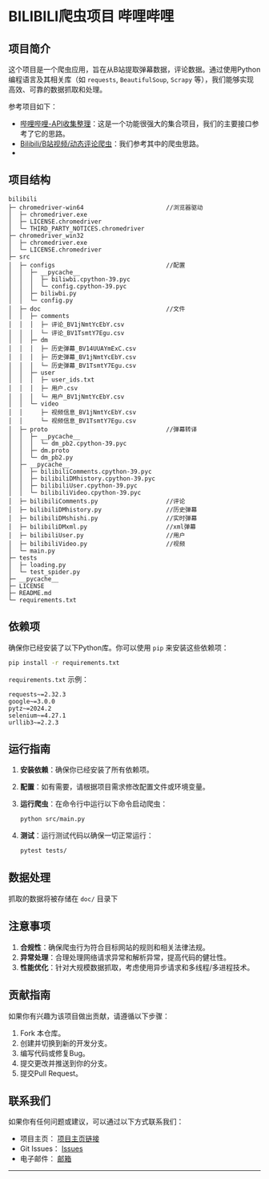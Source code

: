 
# BILIBILI爬虫项目 哔哩哔哩

## 项目简介

这个项目是一个爬虫应用，旨在从B站提取弹幕数据，评论数据。通过使用Python编程语言及其相关库（如 `requests`, `BeautifulSoup`, `Scrapy` 等），我们能够实现高效、可靠的数据抓取和处理。

参考项目如下：
- [哔哩哔哩-API收集整理](https://github.com/SocialSisterYi/bilibili-API-collect)：这是一个功能很强大的集合项目，我们的主要接口参考了它的思路。
- [Bilibili/B站视频/动态评论爬虫](https://blog.csdn.net/weixin_51869009/article/details/139638650)：我们参考其中的爬虫思路。
- 
## 项目结构

```
bilibili                                   
├─ chromedriver-win64                       //浏览器驱动
│  ├─ chromedriver.exe                     
│  ├─ LICENSE.chromedriver                 
│  └─ THIRD_PARTY_NOTICES.chromedriver     
├─ chromedriver_win32                      
│  ├─ chromedriver.exe                     
│  └─ LICENSE.chromedriver                 
├─ src                                     
│  ├─ configs                               //配置
│  │  ├─ __pycache__                       
│  │  │  ├─ biliwbi.cpython-39.pyc         
│  │  │  └─ config.cpython-39.pyc          
│  │  ├─ biliwbi.py                        
│  │  └─ config.py                         
│  ├─ doc                                   //文件
│  │  ├─ comments                          
│  │  │  ├─ 评论_BV1jNmtYcEbY.csv            
│  │  │  └─ 评论_BV1TsmtY7Egu.csv            
│  │  ├─ dm                                
│  │  │  ├─ 历史弹幕_BV14UUAYmExC.csv          
│  │  │  ├─ 历史弹幕_BV1jNmtYcEbY.csv          
│  │  │  └─ 历史弹幕_BV1TsmtY7Egu.csv          
│  │  ├─ user                              
│  │  │  ├─ user_ids.txt                   
│  │  │  ├─ 用户.csv                         
│  │  │  └─ 用户_BV1jNmtYcEbY.csv            
│  │  └─ video                             
│  │     ├─ 视频信息_BV1jNmtYcEbY.csv          
│  │     └─ 视频信息_BV1TsmtY7Egu.csv          
│  ├─ proto                                 //弹幕转译
│  │  ├─ __pycache__                       
│  │  │  └─ dm_pb2.cpython-39.pyc          
│  │  ├─ dm.proto                          
│  │  └─ dm_pb2.py                         
│  ├─ __pycache__                          
│  │  ├─ bilibiliComments.cpython-39.pyc   
│  │  ├─ bilibiliDMhistory.cpython-39.pyc  
│  │  ├─ bilibiliUser.cpython-39.pyc       
│  │  └─ bilibiliVideo.cpython-39.pyc      
│  ├─ bilibiliComments.py                   //评论
│  ├─ bilibiliDMhistory.py                  //历史弹幕
│  ├─ bilibiliDMshishi.py                   //实时弹幕
│  ├─ bilibiliDMxml.py                      //xml弹幕
│  ├─ bilibiliUser.py                       //用户
│  ├─ bilibiliVideo.py                      //视频
│  └─ main.py                              
├─ tests                                   
│  ├─ loading.py                           
│  └─ test_spider.py                       
├─ __pycache__                             
├─ LICENSE                                 
├─ README.md                               
└─ requirements.txt                        

```

## 依赖项

确保你已经安装了以下Python库。你可以使用 `pip` 来安装这些依赖项：

```bash
pip install -r requirements.txt
```

`requirements.txt` 示例：

```
requests~=2.32.3
google~=3.0.0
pytz~=2024.2
selenium~=4.27.1
urllib3~=2.2.3
```

## 运行指南

1. **安装依赖**：确保你已经安装了所有依赖项。
2. **配置**：如有需要，请根据项目需求修改配置文件或环境变量。
3. **运行爬虫**：在命令行中运行以下命令启动爬虫：

    ```bash
    python src/main.py
    ```

4. **测试**：运行测试代码以确保一切正常运行：

    ```bash
    pytest tests/
    ```

## 数据处理

抓取的数据将被存储在 `doc/` 目录下

## 注意事项

1. **合规性**：确保爬虫行为符合目标网站的规则和相关法律法规。
2. **异常处理**：合理处理网络请求异常和解析异常，提高代码的健壮性。
3. **性能优化**：针对大规模数据抓取，考虑使用异步请求和多线程/多进程技术。

## 贡献指南

如果你有兴趣为该项目做出贡献，请遵循以下步骤：

1. Fork 本仓库。
2. 创建并切换到新的开发分支。
3. 编写代码或修复Bug。
4. 提交更改并推送到你的分支。
5. 提交Pull Request。

## 联系我们

如果你有任何问题或建议，可以通过以下方式联系我们：

- 项目主页： [项目主页链接](https://gitee.com/reisen7/bilibili-crawler)
- Git Issues： [Issues](https://gitee.com/reisen7/bilibili-crawler/issues)
- 电子邮件： [邮箱](mailto:328170849@qq.com)

---

